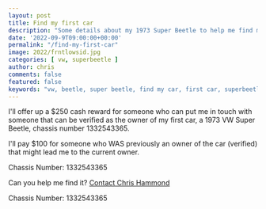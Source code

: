 ```yaml
---
layout: post
title: Find my first car
description: "Some details about my 1973 Super Beetle to help me find my first car!"
date: '2022-09-9T09:00:00+00:00'
permalink: "/find-my-first-car"
image: 2022/frntlowsid.jpg
categories: [ vw, superbeetle ]
author: chris
comments: false
featured: false
keywords: "vw, beetle, super beetle, find my car, first car, superbeetle, volkswagen"
---
```

I'll offer up a $250 cash reward for someone who can put me in touch with someone that can be verified as the owner of my first car, a 1973 VW Super Beetle, chassis number 1332543365.


I'll pay $100 for someone who WAS previously an owner of the car (verified) that might lead me to the current owner.

Chassis Number: 1332543365

Can you help me find it? [Contact Chris Hammond](https://www.chrishammond.com/Contact)

Chassis Number: 1332543365


